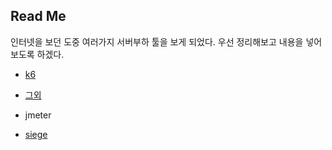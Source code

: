 ## Read Me

인터넷을 보던 도중 여러가지 서버부하 툴을 보게 되었다. 우선 정리해보고 내용을 넣어보도록 하겠다.

- [k6](k6.io)
- [그외](https://www.softwaretestinghelp.com/performance-testing-tools-load-testing-tools/)

- jmeter
- [siege](https://trend21c.tistory.com/1438)

